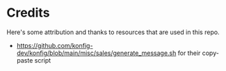 # Credits

Here's some attribution and thanks to resources that are used in this repo.

- https://github.com/konfig-dev/konfig/blob/main/misc/sales/generate_message.sh for their copy-paste script
